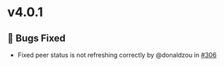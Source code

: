 # v4.0.1
## 🧐 Bugs Fixed
* Fixed peer status is not refreshing correctly by @donaldzou in [#306](https://github.com/WGDashboard/WGDashboard/pull/306)